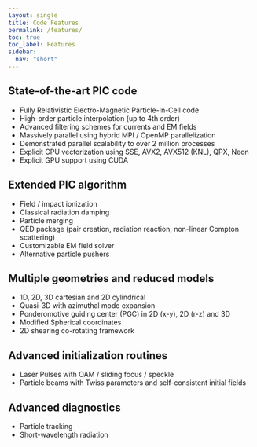 ```yaml
---
layout: single
title: Code Features
permalink: /features/
toc: true
toc_label: Features
sidebar:
  nav: "short"
---
```


## State-of-the-art PIC code

* Fully Relativistic Electro-Magnetic Particle-In-Cell code
* High-order particle interpolation (up to 4th order)
* Advanced filtering schemes for currents and EM fields
* Massively parallel using hybrid MPI / OpenMP parallelization
* Demonstrated parallel scalability to over 2 million processes
* Explicit CPU vectorization using SSE, AVX2, AVX512 (KNL), QPX, Neon
* Explicit GPU support using CUDA

## Extended PIC algorithm

* Field / impact ionization
* Classical radiation damping
* Particle merging
* QED package (pair creation, radiation reaction, non-linear Compton scattering)
* Customizable EM field solver
* Alternative particle pushers

## Multiple geometries and reduced models

* 1D, 2D, 3D cartesian and 2D cylindrical
* Quasi-3D with azimuthal mode expansion
* Ponderomotive guiding center (PGC) in 2D (x-y), 2D (r-z) and 3D
* Modified Spherical coordinates
* 2D shearing co-rotating framework

## Advanced initialization routines

* Laser Pulses with OAM / sliding focus / speckle
* Particle beams with Twiss parameters and self-consistent initial fields

## Advanced diagnostics

* Particle tracking
* Short-wavelength radiation
